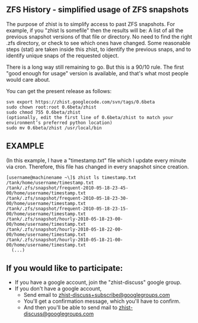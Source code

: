 ## ZFS History - simplified usage of ZFS snapshots

The purpose of zhist is to simplify access to past ZFS snapshots. For example, if you "zhist ls somefile" then the results will be: A list of all the previous snapshot versions of that file or directory. No need to find the right .zfs directory, or check to see which ones have changed. Some reasonable steps (stat) are taken inside this zhist, to identify the previous snaps, and to identify unique snaps of the requested object.

There is a long way still remaining to go. But this is a 90/10 rule. The first "good enough for usage" version is available, and that's what most people would care about.

You can get the present release as follows:

```
svn export https://zhist.googlecode.com/svn/tags/0.6beta
sudo chown root:root 0.6beta/zhist
sudo chmod 755 0.6beta/zhist
(optionally, edit the first line of 0.6beta/zhist to match your environment’s preferred python location)
sudo mv 0.6beta/zhist /usr/local/bin
```

## EXAMPLE

(In this example, I have a "timestamp.txt" file which I update every minute via cron. Therefore, this file has changed in every snapshot since creation.

```
[username@machinename ~\]$ zhist ls timestamp.txt
/tank/home/username/timestamp.txt
/tank/.zfs/snapshot/frequent-2010-05-18-23-45-00/home/username/timestamp.txt
/tank/.zfs/snapshot/frequent-2010-05-18-23-30-00/home/username/timestamp.txt
/tank/.zfs/snapshot/frequent-2010-05-18-23-15-00/home/username/timestamp.txt
/tank/.zfs/snapshot/hourly-2010-05-18-23-00-00/home/username/timestamp.txt
/tank/.zfs/snapshot/hourly-2010-05-18-22-00-00/home/username/timestamp.txt
/tank/.zfs/snapshot/hourly-2010-05-18-21-00-00/home/username/timestamp.txt
  (...)
```

## If you would like to participate:

* If you have a google account, join the "zhist-discuss" google group.
* If you don't have a google account,
  * Send email to zhist-discuss+subscribe@googlegroups.com
  * You'll get a confirmation message, which you'll have to confirm.
  * And then you'll be able to send mail to zhist-discuss@googlegroups.com
